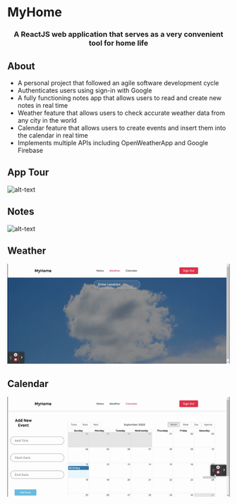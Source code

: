 <h1>MyHome</h1>
<h3 align="center">A ReactJS web application that serves as a very convenient tool for home life</h3>

## About
- A personal project that followed an agile software development cycle
- Authenticates users using sign-in with Google
- A fully functioning notes app that allows users to read and create new notes in real time
- Weather feature that allows users to check accurate weather data from any city in the world
- Calendar feature that allows users to create events and insert them into the calendar in real time
- Implements multiple APIs including OpenWeatherApp and Google Firebase

## App Tour
![alt-text](https://github.com/eetan2000/MyHome/blob/main/img/myhome.gif)

## Notes
![alt-text](https://github.com/eetan2000/MyHome/blob/main/img/notes.gif)

## Weather
![alt-text](https://github.com/eetan2000/MyHome/blob/main/img/weather.gif)

## Calendar
![alt-text](https://github.com/eetan2000/MyHome/blob/main/img/calendar.gif)
